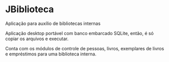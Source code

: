 # JBiblioteca
Aplicação para auxílio de bibliotecas internas

Aplicação desktop portável com banco embarcado SQLite, 
então, é só copiar os arquivos e executar.

Conta com os módulos de controle de pessoas, livros, 
exemplares de livros e empréstimos para uma biblioteca interna.
